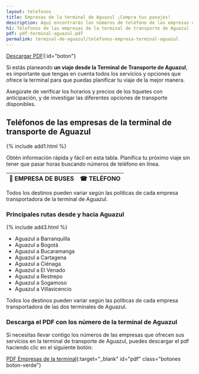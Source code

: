 ```yaml
---
layout: telefonos
title: Empresas de la terminal de Aguazul ¡Compra tus pasajes!
description: Aquí encontrarás los números de teléfono de las empresas de la Terminal de Transporte de Aguazul. Obtén información rápida y fácil en nuestra página.
h1: Télefonos de las empresas de la terminal de transporte de Aguazul
pdf: pdf-terminal-aguazul.pdf
permalink: terminal-de-aguazul/telefonos-empresa-terminal-aguazul
---
```

[Descargar PDF](#pdf){:id="boton"}

Si estás planeando **un viaje desde la Terminal de Transporte de Aguazul**, es importante que tengas en cuenta todos los servicios y opciones que ofrece la terminal para que puedas planificar tu viaje de la mejor manera.

Asegúrate de verificar los horarios y precios de los tiquetes con anticipación, y de investigar las diferentes opciones de transporte disponibles.

## Teléfonos de las empresas de la terminal de transporte de Aguazul

{% include add1.html %}

Obtén información rápida y fácil en esta tabla. Planifica tu próximo viaje sin tener que pasar horas buscando números de teléfono en línea.

| 🚌 EMPRESA DE BUSES | ☎ TELÉFONO |
| :--- | :---: |


Todos los destinos pueden variar según las políticas de cada empresa transportadora de la terminal de Aguazul.

### Principales rutas desde y hacia Aguazul

{% include add3.html %}

* Aguazul a Barranquilla
* Aguazul a Bogotá
* Aguazul a Bucaramanga
* Aguazul a Cartagena
* Aguazul a Ciénaga
* Aguazul a El Venado
* Aguazul a Restrepo
* Aguazul a Sogamoso
* Aguazul a Villavicencio

Todos los destinos pueden variar según las políticas de cada empresa transportadora de las dos terminales de Aguazul.

### Descarga el PDF con los número de la terminal de Aguazul

Si necesitas llevar contigo los números de las empresas que ofrecen sus servicios en la terminal de transporte de Aguazul, puedes descargar el pdf haciendo clic en el siguiente botón:

[PDF Empresas de la terminal]({{'assets/pdf-terminal-aguazul.pdf'|relative_url}}){:target="_blank" id="pdf" class="botones boton-verde"}

